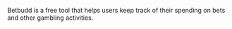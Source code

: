 Betbudd is a free  tool that helps users keep track of their spending on bets and other gambling activities. 


